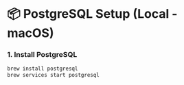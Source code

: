 # 📦 PostgreSQL Setup (Local - macOS)

### 1. Install PostgreSQL
```bash
brew install postgresql
brew services start postgresql

